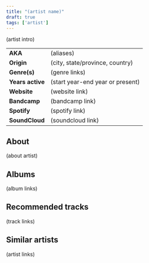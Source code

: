 ```yaml
---
title: "(artist name)"
draft: true
tags: ['artist']
---
```


(artist intro)

|                  |                                  |
| ---------------- | -------------------------------- |
| **AKA**          | (aliases)                        |
| **Origin**       | (city, state/province, country)  |
| **Genre(s)**     | (genre links)                    |
| **Years active** | (start year-end year or present) |
| **Website**      | (website link)                   |
| **Bandcamp**     | (bandcamp link)                  |
| **Spotify**      | (spotify link)                   |
| **SoundCloud**   | (soundcloud link)                |

## About
(about artist)

## Albums
(album links)

## Recommended tracks
(track links)

## Similar artists
(artist links)